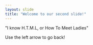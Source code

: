 ```yaml
---
layout: slide
title: "Welcome to our second slide!"
---
```

"I know H.T.M.L, or How To Meet Ladies" 

Use the left arrow to go back!
